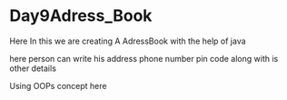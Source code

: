 # Day9Adress_Book



Here In this we are creating A AdressBook with the help of java 

here person can write his address phone number pin code along with is other details

Using OOPs concept here
